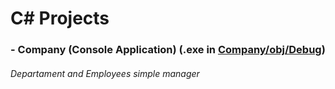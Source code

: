# C# Projects

### - Company (Console Application) (.exe in [Company/obj/Debug](https://github.com/isaiasvallejos/csharp/tree/master/Company/Company/obj/Debug))

###### Departament and Employees simple manager
